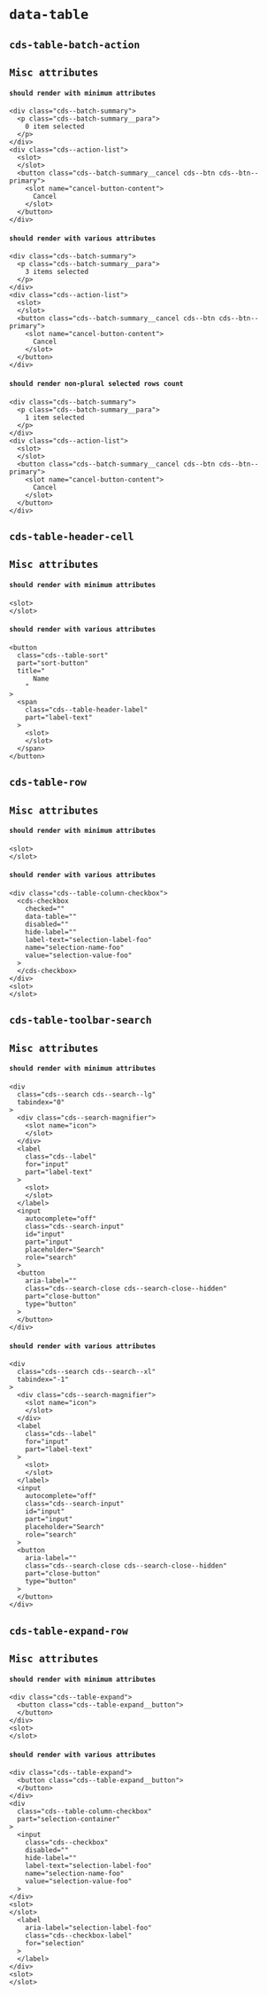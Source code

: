 # `data-table`

## `cds-table-batch-action`

##   `Misc attributes`

####     `should render with minimum attributes`

```
<div class="cds--batch-summary">
  <p class="cds--batch-summary__para">
    0 item selected
  </p>
</div>
<div class="cds--action-list">
  <slot>
  </slot>
  <button class="cds--batch-summary__cancel cds--btn cds--btn--primary">
    <slot name="cancel-button-content">
      Cancel
    </slot>
  </button>
</div>

```

####     `should render with various attributes`

```
<div class="cds--batch-summary">
  <p class="cds--batch-summary__para">
    3 items selected
  </p>
</div>
<div class="cds--action-list">
  <slot>
  </slot>
  <button class="cds--batch-summary__cancel cds--btn cds--btn--primary">
    <slot name="cancel-button-content">
      Cancel
    </slot>
  </button>
</div>

```

####     `should render non-plural selected rows count`

```
<div class="cds--batch-summary">
  <p class="cds--batch-summary__para">
    1 item selected
  </p>
</div>
<div class="cds--action-list">
  <slot>
  </slot>
  <button class="cds--batch-summary__cancel cds--btn cds--btn--primary">
    <slot name="cancel-button-content">
      Cancel
    </slot>
  </button>
</div>

```

## `cds-table-header-cell`

##   `Misc attributes`

####     `should render with minimum attributes`

```
<slot>
</slot>

```

####     `should render with various attributes`

```
<button
  class="cds--table-sort"
  part="sort-button"
  title="
      Name
    "
>
  <span
    class="cds--table-header-label"
    part="label-text"
  >
    <slot>
    </slot>
  </span>
</button>

```

## `cds-table-row`

##   `Misc attributes`

####     `should render with minimum attributes`

```
<slot>
</slot>

```

####     `should render with various attributes`

```
<div class="cds--table-column-checkbox">
  <cds-checkbox
    checked=""
    data-table=""
    disabled=""
    hide-label=""
    label-text="selection-label-foo"
    name="selection-name-foo"
    value="selection-value-foo"
  >
  </cds-checkbox>
</div>
<slot>
</slot>

```

## `cds-table-toolbar-search`

##   `Misc attributes`

####     `should render with minimum attributes`

```
<div
  class="cds--search cds--search--lg"
  tabindex="0"
>
  <div class="cds--search-magnifier">
    <slot name="icon">
    </slot>
  </div>
  <label
    class="cds--label"
    for="input"
    part="label-text"
  >
    <slot>
    </slot>
  </label>
  <input
    autocomplete="off"
    class="cds--search-input"
    id="input"
    part="input"
    placeholder="Search"
    role="search"
  >
  <button
    aria-label=""
    class="cds--search-close cds--search-close--hidden"
    part="close-button"
    type="button"
  >
  </button>
</div>

```

####     `should render with various attributes`

```
<div
  class="cds--search cds--search--xl"
  tabindex="-1"
>
  <div class="cds--search-magnifier">
    <slot name="icon">
    </slot>
  </div>
  <label
    class="cds--label"
    for="input"
    part="label-text"
  >
    <slot>
    </slot>
  </label>
  <input
    autocomplete="off"
    class="cds--search-input"
    id="input"
    part="input"
    placeholder="Search"
    role="search"
  >
  <button
    aria-label=""
    class="cds--search-close cds--search-close--hidden"
    part="close-button"
    type="button"
  >
  </button>
</div>

```

## `cds-table-expand-row`

##   `Misc attributes`

####     `should render with minimum attributes`

```
<div class="cds--table-expand">
  <button class="cds--table-expand__button">
  </button>
</div>
<slot>
</slot>
```

####     `should render with various attributes`

```
<div class="cds--table-expand">
  <button class="cds--table-expand__button">
  </button>
</div>
<div
  class="cds--table-column-checkbox"
  part="selection-container"
>
  <input
    class="cds--checkbox"
    disabled=""
    hide-label=""
    label-text="selection-label-foo"
    name="selection-name-foo"
    value="selection-value-foo"
  >
</div>
<slot>
</slot>
  <label
    aria-label="selection-label-foo"
    class="cds--checkbox-label"
    for="selection"
  >
  </label>
</div>
<slot>
</slot>
```

